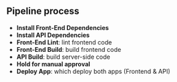 ## Pipeline process

- **Install Front-End Dependencies**
- **Install API Dependencies**
- **Front-End Lint**: lint frontend code
- **Front-End Build**: build frontend code
- **API Build**: build server-side code
- **Hold for manual approval**
- **Deploy App**: which deploy both apps (Frontend & API)